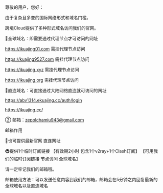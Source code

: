 尊敬的用户，您好：

由于复杂且多变的国际网络形式和域名门槛。

跨境Cloud提供了多种形式域名访问我们的官网。

🚌全球域名：即需要通过代理节点才可访问的网址

https://ikuajing01.com         需挂代理节点访问

https://kuajing9527.com     需挂代理节点访问

https://ikuajing.xyz              需挂代理节点访问

https://ikuajing.org              需挂代理节点访问





🚠直连域名：可直接通过大陆网络直连就可访问的网址

https://abv1314.ekuajing.cc/auth/login

https://ikuajing.cc/


② 邮箱：zepolchamiu943@gmail.com

邮箱作用

🚅也可提供最新官网 直连网址

🚇提供1个临时订阅链接 【有效期2小时 包含1个v2ray+1个Clash订阅】
【可用我们的临时订阅链接 节点访问 全球域名】

请一定牢记我们的邮箱哦。


邮箱使用方法：可以发送任意内容到我们的邮箱，邮箱会在5分钟之内回复最新的全球域名以及直连域名
